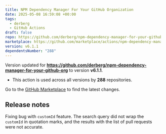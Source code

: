 ```yaml
---
title: NPM Dependency Manager For Your GitHub Organization
date: 2025-05-08 16:59:08 +00:00
tags:
  - derberg
  - GitHub Actions
draft: false
repo: https://github.com/derberg/npm-dependency-manager-for-your-github-org
marketplace: https://github.com/marketplace/actions/npm-dependency-manager-for-your-github-organization
version: v6.1.1
dependentsNumber: "288"
---
```



Version updated for **https://github.com/derberg/npm-dependency-manager-for-your-github-org** to version **v6.1.1**.
- This action is used across all versions by **288** repositories.

Go to the [GitHub Marketplace](https://github.com/marketplace/actions/npm-dependency-manager-for-your-github-organization) to find the latest changes.

## Release notes

Fixing bug with `customId` feature. The search query did not wrap the `customId` in quotation marks, and the results with the list of pull requests were not accurate.
